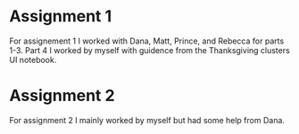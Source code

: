 #  Assignment 1

For assignement 1 I worked with Dana, Matt, Prince, and Rebecca for parts 1-3.  Part 4 I worked by myself with guidence from the Thanksgiving clusters UI notebook.

#  Assignment 2

For assignment 2 I mainly worked by myself but had some help from Dana.
